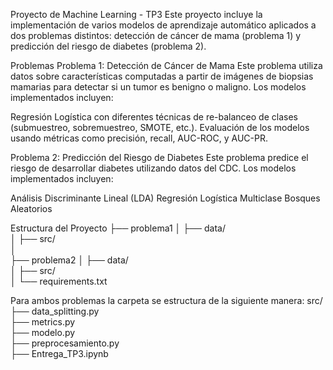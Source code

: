 Proyecto de Machine Learning - TP3
Este proyecto incluye la implementación de varios modelos de aprendizaje automático aplicados a dos problemas distintos: detección de cáncer de mama (problema 1) y predicción del riesgo de diabetes (problema 2).

Problemas
Problema 1: Detección de Cáncer de Mama
Este problema utiliza datos sobre características computadas a partir de imágenes de biopsias mamarias para detectar si un tumor es benigno o maligno. Los modelos implementados incluyen:

Regresión Logística con diferentes técnicas de re-balanceo de clases (submuestreo, sobremuestreo, SMOTE, etc.).
Evaluación de los modelos usando métricas como precisión, recall, AUC-ROC, y AUC-PR.

Problema 2: Predicción del Riesgo de Diabetes
Este problema predice el riesgo de desarrollar diabetes utilizando datos del CDC. Los modelos implementados incluyen:

Análisis Discriminante Lineal (LDA)
Regresión Logística Multiclase
Bosques Aleatorios

Estructura del Proyecto
├── problema1
│   ├── data/               
│   ├── src/                
│   
├── problema2
│   ├── data/               
│   ├── src/                
│ 
└── requirements.txt        

Para ambos problemas la carpeta se estructura de la siguiente manera:
src/
├── data_splitting.py   
├── metrics.py          
├── modelo.py           
├── preprocesamiento.py  
├── Entrega_TP3.ipynb              
